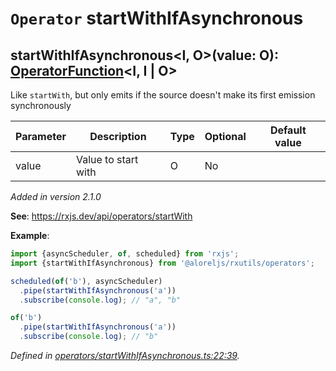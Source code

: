 # `Operator` startWithIfAsynchronous

## startWithIfAsynchronous\<I, O>(value: O): [OperatorFunction](https://rxjs.dev/api/index/interface/OperatorFunction)\<I, I | O>

Like <code>startWith</code>, but only emits if the source doesn't make its first emission synchronously

| **Parameter** | **Description** | **Type** | **Optional** | **Default value** |
|---------------|-----------------|----------|--------------|-------------------|
| value | Value to start with | <span>O</span> | No |  |

*Added in version 2.1.0*

**See**: https://rxjs.dev/api/operators/startWith

**Example**:
```typescript
import {asyncScheduler, of, scheduled} from 'rxjs';
import {startWithIfAsynchronous} from '@aloreljs/rxutils/operators';

scheduled(of('b'), asyncScheduler)
  .pipe(startWithIfAsynchronous('a'))
  .subscribe(console.log); // "a", "b"

of('b')
  .pipe(startWithIfAsynchronous('a'))
  .subscribe(console.log); // "b"
```

*Defined in [operators/startWithIfAsynchronous.ts:22:39](https://github.com/Alorel/rxutils/blob/6924a2a/projects/rxutils/operators/startWithIfAsynchronous.ts#L22).*